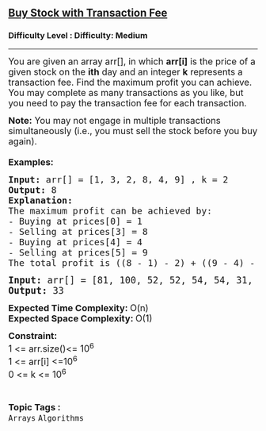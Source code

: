 <h2><a href="https://www.geeksforgeeks.org/problems/buy-stock-with-transaction-fee/1?page=1&difficulty=Medium&status=unsolved&sortBy=submissions">Buy Stock with Transaction Fee</a></h2><h3>Difficulty Level : Difficulty: Medium</h3><hr><div class="problems_problem_content__Xm_eO"><p><span style="font-size: 18px;">You are given an array arr[], in which <strong>arr[i]</strong>&nbsp;is the price of a given stock on the <strong>ith</strong> day and an integer <strong>k</strong> represents a transaction fee. </span><span style="font-size: 18px;">Find the maximum profit you can achieve. You may complete as many transactions as you like, but you need to pay the transaction fee for each transaction.</span></p>
<p><span style="font-size: 18px;"><strong>Note:</strong>&nbsp;You may not engage in multiple transactions simultaneously (i.e., you must sell the stock before you buy again).<br><br><strong>Examples:</strong></span></p>
<pre><strong><span style="font-size: 18px;">Input: </span></strong><span style="font-size: 18px;">arr[] = [1, 3, 2, 8, 4, 9] , k = 2
<strong>Output: </strong>8
<strong>Explanation:</strong></span>
<span style="font-size: 18px;">The maximum profit can be achieved by:
- Buying at prices[0] = 1
- Selling at prices[3] = 8
- Buying at prices[4] = 4
- Selling at prices[5] = 9
The total profit is ((8 - 1) - 2) + ((9 - 4) - 2) = 8.</span></pre>
<pre><span style="font-size: 14pt;"><strong>Input: </strong>arr[] = [81, 100, 52, 52, 54, 54, 31, 51] , k = 3
<strong>Output: </strong>33</span></pre>
<p><span style="font-size: 18px;"><strong>Expected Time Complexity: </strong>O(n)<br></span><span style="font-size: 18px;"><strong>Expected Space Complexity: </strong>O(1)</span></p>
<p><span style="font-size: 18px;"><strong>Constraint:</strong><br>1 &lt;= arr.size()&lt;= 10<sup>6</sup></span><br><span style="font-size: 18px;">1 &lt;= arr[i] &lt;=10<sup>6</sup><br>0 &lt;= k &lt;= 10<sup>6</sup></span></p></div><br><p><span style=font-size:18px><strong>Topic Tags : </strong><br><code>Arrays</code>&nbsp;<code>Algorithms</code>&nbsp;